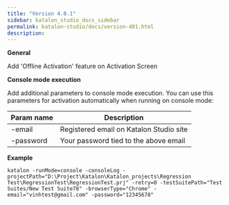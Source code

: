 ```yaml
---
title: "Version 4.0.1" 
sidebar: katalon_studio_docs_sidebar
permalink: katalon-studio/docs/version-401.html 
description: 
---
```

**General**

Add 'Offline Activation' feature on Activation Screen

**Console mode execution**

Add additional parameters to console mode execution. You can use this parameters for activation automatically when running on console mode:

<table class="" style="table-layout: fixed;"><thead><tr><th style="" class="">Param name</th><th class="" style="">Description</th></tr></thead><tbody class="" style=""><tr class="" style=""><td class="" style="">-email</td><td class="" style="">Registered email on Katalon Studio site</td></tr><tr class="" style=""><td class="" style="">-password</td><td class="" style="">Your password tied to the above email</td></tr></tbody></table>

**Example**

```
katalon -runMode=console -consoleLog -projectPath="D:\Project\Katalon\Katalon_projects\Regression Test\RegressionTest\RegressionTest.prj" -retry=0 -testSuitePath="Test Suites/New Test Suite78" -browserType="Chrome" -email="vinhtest@gmail.com" -password="12345678"
```